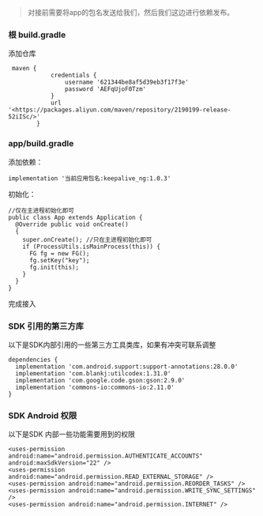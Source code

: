 > 对接前需要将app的包名发送给我们，然后我们这边进行依赖发布。
> 

### 根 build.gradle

添加仓库

```
 maven {
            credentials {
                username '621344be8af5d39eb3f17f3e'
                password 'AEFqUjoF0Tzm'
            }
            url '<https://packages.aliyun.com/maven/repository/2190199-release-52iISc/>'
        }

```


### app/build.gradle

添加依赖：

```
implementation '当前应用包名:keepalive_ng:1.0.3'

```

初始化：

```
//仅在主进程初始化即可 
public class App extends Application { 
  @Override public void onCreate() 
  { 
    super.onCreate(); //只在主进程初始化即可 
    if (ProcessUtils.isMainProcess(this)) { 
      FG fg = new FG(); 
      fg.setKey("key"); 
      fg.init(this); 
    } 
  } 
}

```

完成接入

### SDK 引用的第三方库
以下是SDK内部引用的一些第三方工具类库，如果有冲突可联系调整
```
dependencies {
  implementation 'com.android.support:support-annotations:28.0.0' 
  implementation 'com.blankj:utilcodex:1.31.0' 
  implementation 'com.google.code.gson:gson:2.9.0' 
  implementation 'commons-io:commons-io:2.11.0' 
}
```

### SDK Android 权限
以下是SDK 内部一些功能需要用到的权限
```
<uses-permission android:name="android.permission.AUTHENTICATE_ACCOUNTS" android:maxSdkVersion="22" /> 
<uses-permission android:name="android.permission.READ_EXTERNAL_STORAGE" /> 
<uses-permission android:name="android.permission.REORDER_TASKS" /> 
<uses-permission android:name="android.permission.WRITE_SYNC_SETTINGS" /> 
<uses-permission android:name="android.permission.INTERNET" />
```
